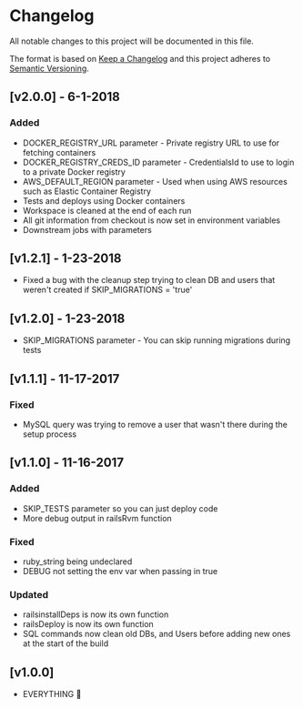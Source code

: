 # Changelog

All notable changes to this project will be documented in this file.

The format is based on [Keep a Changelog](http://keepachangelog.com/en/1.0.0/)
and this project adheres to [Semantic Versioning](http://semver.org/spec/v2.0.0.html).

## [v2.0.0] - 6-1-2018

### Added

- DOCKER_REGISTRY_URL parameter - Private registry URL to use for fetching containers
- DOCKER_REGISTRY_CREDS_ID parameter - CredentialsId to use to login to a private Docker registry
- AWS_DEFAULT_REGION parameter - Used when using AWS resources such as Elastic Container Registry
- Tests and deploys using Docker containers
- Workspace is cleaned at the end of each run
- All git information from checkout is now set in environment variables
- Downstream jobs with parameters

## [v1.2.1] - 1-23-2018

- Fixed a bug with the cleanup step trying to clean DB and users that weren't created if SKIP_MIGRATIONS = 'true'

## [v1.2.0] - 1-23-2018

- SKIP_MIGRATIONS parameter - You can skip running migrations during tests

## [v1.1.1] - 11-17-2017

### Fixed

- MySQL query was trying to remove a user that wasn't there during the setup process

## [v1.1.0] - 11-16-2017

### Added

- SKIP_TESTS parameter so you can just deploy code
- More debug output in railsRvm function

### Fixed

- ruby_string being undeclared
- DEBUG not setting the env var when passing in true

### Updated

- railsinstallDeps is now its own function
- railsDeploy is now its own function
- SQL commands now clean old DBs, and Users before adding new ones at the start of the build

## [v1.0.0]

- EVERYTHING :tada:
